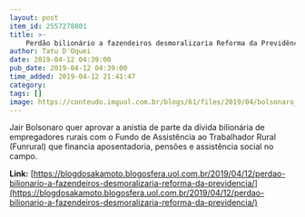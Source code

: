```yaml
---
layout: post
item_id: 2557278801
title: >-
    Perdão bilionário a fazendeiros desmoralizaria Reforma da Previdência
author: Tatu D'Oquei
date: 2019-04-12 04:39:00
pub_date: 2019-04-12 04:39:00
time_added: 2019-04-12 21:41:47
category: 
tags: []
image: https://conteudo.imguol.com.br/blogs/61/files/2019/04/bolsonaro_chapeu-615x300.jpg
---
```


Jair Bolsonaro quer aprovar a anistia de parte da dívida bilionária de empregadores rurais com o Fundo de Assistência ao Trabalhador Rural (Funrural) que financia aposentadoria, pensões e assistência social no campo.

**Link:** [https://blogdosakamoto.blogosfera.uol.com.br/2019/04/12/perdao-bilionario-a-fazendeiros-desmoralizaria-reforma-da-previdencia/](https://blogdosakamoto.blogosfera.uol.com.br/2019/04/12/perdao-bilionario-a-fazendeiros-desmoralizaria-reforma-da-previdencia/)

